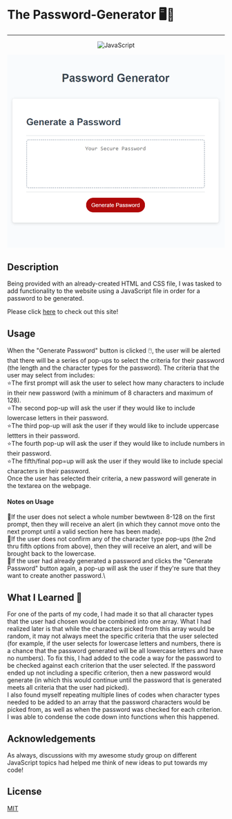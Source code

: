 # The Password-Generator 🖥️🔑

***

<p align="center"> <img src="https://img.shields.io/badge/javascript%20-%23323330.svg?&style=for-the-badge&logo=javascript&logoColor=%23F7DF1E" alt="JavaScript"></p>

![screenshot](./assets/images/readme-screenshot.png)

## Description

Being provided with an already-created HTML and CSS file, I was tasked to add functionality to the website using a JavaScript file in order for a password to be generated.

Please click [here](https://christina2021.github.io/Password-Generator/) to check out this site! 

## Usage

When the "Generate Password" button is clicked 🖱️, the user will be alerted that there will be a series of pop-ups to select the criteria for their password (the length and the character types for the password).  The criteria that the user may select from includes:\
⭐The first prompt will ask the user to select how many characters to include in their new password (with a minimum of 8 characters and maximum of 128).\
⭐The second pop-up will ask the user if they would like to include lowercase letters in their password.\
⭐The third pop-up will ask the user if they would like to include uppercase lettters in their password.\
⭐The fourth pop-up will ask the user if they would like to include numbers in their password.\
⭐The fifth/final pop=up will ask the user if they would like to include special characters in their password.\
Once the user has selected their criteria, a new password will generate in the textarea on the webpage.

#### Notes on Usage
📝If the user does not select a whole number bewtween 8-128 on the first prompt, then they will receive an alert (in which they cannot move onto the next prompt until a valid section here has been made).\
📝If the user does not confirm any of the character type pop-ups (the 2nd thru fifth options from above), then they will receive an alert, and will be brought back to the lowercase.\
📝If the user had already generated a password and clicks the "Generate Password" button again, a pop-up will ask the user if they're sure that they want to create another password.\

## What I Learned 💭
For one of the parts of my code, I had made it so that all character types that the user had chosen would be combined into one array.  What I had realized later is that while the characters picked from this array would be random, it may not always meet the specific criteria that the user selected (for example, if the user selects for lowercase letters and numbers, there is a chance that the password generated will be all lowercase letters and have no numbers).  To fix this, I had added to the code a way for the password to be checked against each criterion that the user selected.  If the password ended up not including a specific criterion, then a new password would generate (in which this would continue until the password that is generated meets all criteria that the user had picked).\
I also found myself repeating multiple lines of codes when character types needed to be added to an array that the password characters would be picked from, as well as when the password was checked for each criterion.  I was able to condense the code down into functions when this happened.

## Acknowledgements

As always, discussions with my awesome study group on different JavaScript topics had helped me think of new ideas to put towards my code!

## License
[MIT](https://choosealicense.com/licenses/mit/#)